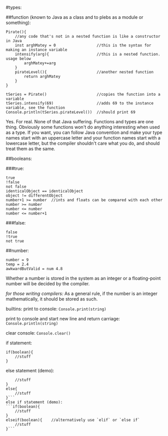 #types:

##function (known to Java as a class and to plebs as a module or something):
```
Pirate(){
	//any code that's not in a nested function is like a constructor in Java
	inst arghMatey = 0 					//this is the syntax for making an instance variable
	intensify(arg){						//this is a nested function. usage below
		arghMatey+=arg
	}
	pirateLevel(){						//another nested function
		return arghMatey
	}
}

tSeries = Pirate()						//copies the function into a variable
tSeries.intensify(69)					//adds 69 to the instance variable, see the function
Console.println(tSeries.pirateLevel())	//should print 69
```
Yes. For real. None of that Java suffering. Functions and types are one thing. Obviously some functions won't do anything interesting when used as a type. If you want, you can follow Java convention and make your type names start with an uppercase letter and your function names start with a lowercase letter, but the compiler shouldn't care what you do, and should treat them as the same.


##booleans:
	
###true:
```
true
!false
not false
identicalObject == identicalObject
object != differentObject
number+1 >= number	//ints and floats can be compared with each other
number >= number
number <= number
number <= number+1
```

###false:
```
false
!true
not true
```


##number:
```
number = 9
temp = 2.4
awkwardButValid = num 4.8
```
Whether a number is stored in the system as an integer or a floating-point number will be decided by the compiler.

*for those writing compilers:* As a general rule, if the number is an integer mathematically, it should be stored as such.


builtins:
print to console:
```Console.print(string)```

print to console and start new line and return carriage:
```Console.println(string)```

clear console:
```Console.clear()```

if statement:
```
if(boolean){
	//stuff
}
```
else statement (demo):
```if(boolean){
	//stuff
}
else{
	//stuff
}```
else if statement (demo):
```if(boolean){
	//stuff
}
elseif(boolean){	//alternatively use `elif` or `else if`
	//stuff
}```

